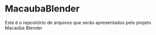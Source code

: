 # MacaubaBlender
Este é o repositório de arquivos que serão apresentados pelo projeto Macaúba Blender

